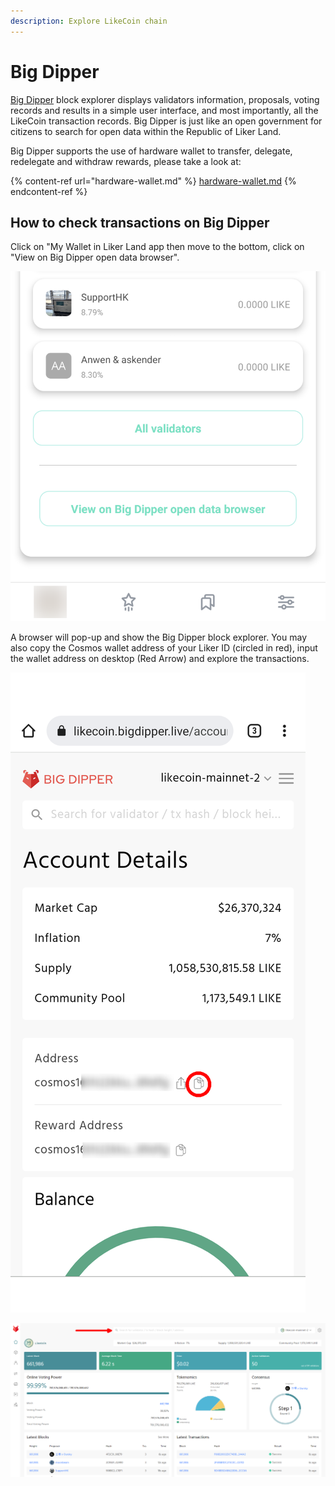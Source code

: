 ```yaml
---
description: Explore LikeCoin chain
---
```


# Big Dipper

[Big Dipper](https://likecoin.bigdipper.live) block explorer displays validators information, proposals, voting records and results in a simple user interface, and most importantly, all the LikeCoin transaction records. Big Dipper is just like an open government for citizens to search for open data within the Republic of Liker Land.

Big Dipper supports the use of hardware wallet to transfer, delegate, redelegate and withdraw rewards, please take a look at:

{% content-ref url="hardware-wallet.md" %}
[hardware-wallet.md](hardware-wallet.md)
{% endcontent-ref %}

## How to check transactions on Big Dipper

Click on "My Wallet in Liker Land app then move to the bottom, click on "View on Big Dipper open data browser".

![](../../.gitbook/assets/bigdipper-en.png)

A browser will pop-up and show the Big Dipper block explorer. You may also copy the Cosmos wallet address of your Liker ID (circled in red), input the wallet address on desktop  (Red Arrow)  and explore the transactions.

![](../../.gitbook/assets/bigdipper-01.png)

![](../../.gitbook/assets/bigdipper-02.png)
